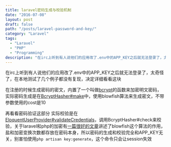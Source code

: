 ```yaml
---
title: laravel密码生成与校验机制
date: "2016-07-08"
layout: post
draft: false
path: "/posts/laravel-password-and-key/"
category: "Laravel"
tags:
  - "Laravel"
  - "PHP"
  - "Programming"
description: "在irc上听到有人说他们的应用改了.env中的APP_KEY之后就无法登录了，太奇怪了，在本地测试了几个例子都没有复现，决定详细看看这块..."
---
```


在irc上听到有人说他们的应用改了.env中的APP_KEY之后就无法登录了，太奇怪了，在本地测试了几个例子都没有复现，决定详细看看这块

在注册的时候生成密码的密文，内置了一个叫做[bcrypt](https://github.com/laravel/framework/blob/5.2/src/Illuminate/Foundation/helpers.php#L180)的函数来加密明文密码，实际密码生成是在[BcryptHasher#make](https://github.com/laravel/framework/blob/5.2/src/Illuminate/Hashing/BcryptHasher.php#L26)中，使用blowfish算法来生成密文，不带参数使用的cost是10

再看看密码验证这部分
实际校验是在[EloquentUserProvider#validateCredentials](https://github.com/laravel/framework/blob/5.2/src/Illuminate/Auth/EloquentUserProvider.php#L114)，调用BcryptHasher#check来校验，关于laravel和php的加密有[一篇很好的文章](https://mnshankar.wordpress.com/2014/03/29/laravel-hash-make-explained/)讲述了blowfish这个算法的作用，盐和加密变换次数都存放在密码本身，所以密码的生成和校验完全和APP_KEY无关，别害怕使用`php artisan key:generate`，这个命令只会让session失效
